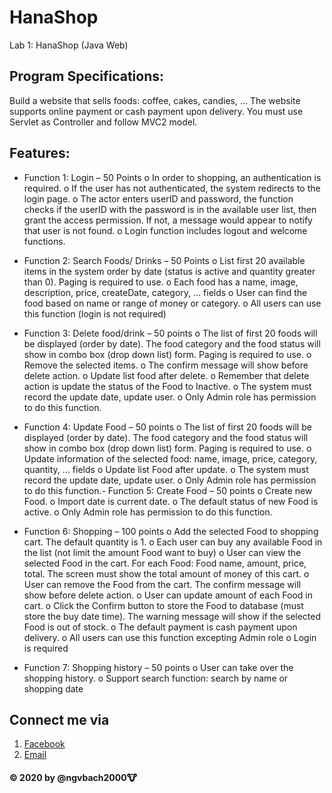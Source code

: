 # HanaShop
Lab 1: HanaShop 
(Java Web)

## Program Specifications:
Build a website that sells foods: coffee, cakes, candies, ... The website supports online payment or cash payment
upon delivery. You must use Servlet as Controller and follow MVC2 model.

## Features:
- Function 1: Login – 50 Points
o In order to shopping, an authentication is required.
o If the user has not authenticated, the system redirects to the login page.
o The actor enters userID and password, the function checks if the userID with the password is in the
available user list, then grant the access permission. If not, a message would appear to notify that user is
not found.
o Login function includes logout and welcome functions.

- Function 2: Search Foods/ Drinks – 50 Points
o List first 20 available items in the system order by date (status is active and quantity greater than 0). Paging
is required to use.
o Each food has a name, image, description, price, createDate, category, … fields
o User can find the food based on name or range of money or category.
o All users can use this function (login is not required)

- Function 3: Delete food/drink – 50 points
o The list of first 20 foods will be displayed (order by date). The food category and the food status will show
in combo box (drop down list) form. Paging is required to use.
o Remove the selected items.
o The confirm message will show before delete action.
o Update list food after delete.
o Remember that delete action is update the status of the Food to Inactive.
o The system must record the update date, update user.
o Only Admin role has permission to do this function.

- Function 4: Update Food – 50 points
o The list of first 20 foods will be displayed (order by date). The food category and the food status will show
in combo box (drop down list) form. Paging is required to use.
o Update information of the selected food: name, image, price, category, quantity, ... fields
o Update list Food after update.
o The system must record the update date, update user.
o Only Admin role has permission to do this function.- Function 5: Create Food – 50 points
o Create new Food.
o Import date is current date.
o The default status of new Food is active.
o Only Admin role has permission to do this function.

- Function 6: Shopping – 100 points
o Add the selected Food to shopping cart. The default quantity is 1.
o Each user can buy any available Food in the list (not limit the amount Food want to buy)
o User can view the selected Food in the cart. For each Food: Food name, amount, price, total. The screen
must show the total amount of money of this cart.
o User can remove the Food from the cart. The confirm message will show before delete action.
o User can update amount of each Food in cart.
o Click the Confirm button to store the Food to database (must store the buy date time). The warning
message will show if the selected Food is out of stock.
o The default payment is cash payment upon delivery.
o All users can use this function excepting Admin role
o Login is required

- Function 7: Shopping history – 50 points
o User can take over the shopping history.
o Support search function: search by name or shopping date
 
## Connect me via 
1. [Facebook](https://fb.me/ngvbach2000)
2. [Email](mailto:ngvbach2000@gmail.com)

#### © 2020 by @ngvbach2000:cow:
